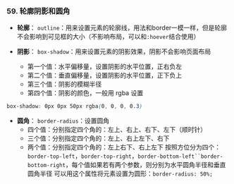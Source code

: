 ### 59. 轮廓阴影和圆角
- **轮廓**：
`outline`：用来设置元素的轮廓线，用法和border一模一样，但是轮廓不会影响到可见框的大小（不影响布局，可以和`:hoever`结合使用）

- **阴影**：
`box-shadow`：用来设置元素的阴影效果，阴影不会影响页面布局
    - 第一个值：水平偏移量，设置阴影的水平位置，正右负左
    - 第二个值：垂直偏移量，设置阴影的水平位置，正下负上
    - 第三个值：阴影的模糊半径
    - 第四个值：阴影的颜色，一般用 rgba 设置
```css
box-shadow: 0px 0px 50px rgba(0, 0, 0, 0.3)
```

- **圆角**：
`border-radius`：设置圆角
    - 四个值：分别指定四个角的：左上、右上、右下、左下（顺时针）
    - 三个值：分别指定四个角的：左上、右上左下、右下
    - 两个值：分别指定四个角的：左上右下、右上左下
按照方位分为四个：`border-top-left`，`border-top-right`，`border-bottom-left``border-bottom-right`，每个值如果若有两个参数，则分别为水平圆角半径和垂直圆角半径
可以用这个属性将元素设置为圆形：`border-radius: 50%;`
